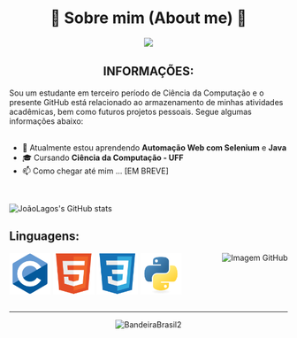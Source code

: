 <h1 align="center">📖 Sobre mim (About me) 📖</h1>

<p align="center">
  <img height="500" wildth= "1000"src="https://user-images.githubusercontent.com/101952716/167750236-ab30202f-a091-4c0e-aad0-1b982a0af39c.png">
</p>

<!--- ######################################################################################################################################################### --->

<h2 align="center">INFORMAÇÕES:</h2>
Sou um estudante em terceiro período de Ciência da Computação e o presente GitHub está relacionado ao armazenamento de minhas atividades acadêmicas, bem como futuros projetos pessoais. Segue algumas informações abaixo:<br><br>

- 🌱 Atualmente estou aprendendo <b>Automação Web com Selenium</b> e <b>Java</b>
- 🎓 Cursando <b>Ciência da Computação - UFF</b>
- 📫 Como chegar até mim ... [EM BREVE]
<br>

![JoãoLagos's GitHub stats](https://github-readme-stats.vercel.app/api?username=JoaoLagos&count_private=true&show_icons=true&theme=gruvbox&border_color=DAA520)
<!--- bg_color=F8F8FF também é uma boa --->


<!--- ######################################################################################################################################################### --->

<h2>Linguagens:</h2>
<div style="display: inline_block">
  <img align="center" alt="Linguagem C" height="75" width="75" src="https://raw.githubusercontent.com/devicons/devicon/master/icons/c/c-original.svg"> 
  <img align="center" alt="HTML" height="75" width="75" src="https://raw.githubusercontent.com/devicons/devicon/master/icons/html5/html5-original.svg">
  <img align ="center" alt ="CSS" height="75" width="75" src="https://raw.githubusercontent.com/devicons/devicon/1119b9f84c0290e0f0b38982099a2bd027a48bf1/icons/css3/css3-original.svg">
  <img align="center" alt="Python" height="75" width="75" src="https://raw.githubusercontent.com/devicons/devicon/master/icons/python/python-original.svg">
  
  
  <img align="right" alt="Imagem GitHub" height="75" src="https://enotas.com.br/blog/wp-content/uploads/2021/02/GitHub.jpg">
    <!--- MINHA FOTO: src="https://scontent-gig2-1.xx.fbcdn.net/v/t1.6435-9/159169936_2222342874562680_1432299500424550972_n.jpg?_nc_cat=110&ccb=1-   6&_nc_sid=09cbfe&_nc_ohc=7Zm8oyLtpnYAX92TCxS&_nc_ht=scontent-gig2-1.xx&oh=00_AT857UYNx-4asolBeQkSAxUH22iv8SHuRz8FMEjRpVzADQ&oe=62A094C6" --->
</div>
<br>
<!--- ######################################################################################################################################################### --->
<!---
  <h2>Setup:</h2>
  <img src="https://img.shields.io/badge/Windows:-10-0078D6?style=for-the-badge&logo=windows&logoColor=blue" target="_blank">
  <img src="https://img.shields.io/badge/Intel:-Core_i7_8700K-0071C5?style=for-the-badge&logo=intel&logoColor=blue" target="_blank">
  <img src="https://img.shields.io/badge/NVIDIA:-GTX1660-76B900?style=for-the-badge&logo=nvidia&logoColor=green" target="_blank">

  <!---<img src="https://img.shields.io/badge/Origin-joaolagos-148EFF?style=for-the-badge&logo=origin&logoColor=orange" target="_blank"> --->


<hr><!--- ##################################################################################################################################################### --->


<!---<p align= "center"><img align="center" alt="BandeiraBrasil1" height="116" width="200" src="https://vempramassa.com/wp-content/uploads/2020/03/img-caes-ladram-caravana-se-cala-600x353.png"></p>--->
<!--- height="588" width="1000" --->

<p align="center">
  <img alt="BandeiraBrasil2" height="105" width="150" src="https://www.acif.org.br/wp-content/uploads/2017/04/bandeira-do-brasil-estilizada-90x60-D_NQ_NP_407701-MLB20389727016_082015-F-1024x729.jpg">
</p>








<!---
JoaoLagos/JoaoLagos is a ✨ special ✨ repository because its `README.md` (this file) appears on your GitHub profile.
You can click the Preview link to take a look at your changes.

- 👋 Hi, I’m @JoaoLagos
- 👀 I’m interested in ...
- 🌱 I’m currently learning ...
- 💞️ I’m looking to collaborate on ...
- 📫 How to reach me ...
--->
